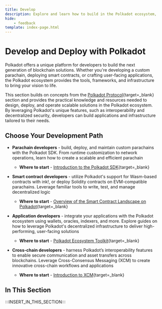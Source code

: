 ```yaml
---
title: Develop
description: Explore and learn how to build in the Polkadot ecosystem, from a custom parachain to smart contracts, supported by robust integrations and developer tools.
hide: 
    - feedback
template: index-page.html
---
```


# Develop and Deploy with Polkadot

Polkadot offers a unique platform for developers to build the next generation of blockchain solutions. Whether you're developing a custom parachain, deploying smart contracts, or crafting user-facing applications, the Polkadot ecosystem provides the tools, frameworks, and infrastructure to bring your vision to life.

This section builds on concepts from the [Polkadot Protocol](/polkadot-protocol){target=\_blank} section and provides the practical knowledge and resources needed to design, deploy, and operate scalable solutions in the Polkadot ecosystem. By leveraging Polkadot's unique features, such as interoperability and decentralized security, developers can build applications and infrastructure tailored to their needs.

## Choose Your Development Path

- **Parachain developers** - build, deploy, and maintain custom parachains with the Polkadot SDK. From runtime customization to network operations, learn how to create a scalable and efficient parachain

    - **Where to start** - [Introduction to the Polkadot SDK](/develop/blockchains/get-started/intro-polkadot-sdk/){target=\_blank}

- **Smart contract developers** - utilize Polkadot's support for Wasm-based contracts with ink!, or deploy Solidity contracts on EVM-compatible parachains. Leverage familiar tools to write, test, and manage decentralized logic

    - **Where to start** - [Overview of the Smart Contract Landscape on Polkadot](/develop/smart-contracts/overview/){target=\_blank}

- **Application developers** - integrate your applications with the Polkadot ecosystem using wallets, oracles, indexers, and more. Explore guides on how to leverage Polkadot's decentralized infrastructure to deliver high-performing, user-facing solutions

    - **Where to start** - [Polkadot Ecosystem Toolkit](/develop/toolkit/){target=\_blank}

- **Cross-chain developers** - harness Polkadot’s interoperability features to enable secure communication and asset transfers across blockchains. Leverage Cross-Consensus Messaging (XCM) to create innovative cross-chain workflows and applications

    - **Where to start** - [Introduction to XCM](/develop/interoperability/intro-to-xcm/){target=\_blank}

## In This Section

:::INSERT_IN_THIS_SECTION:::
